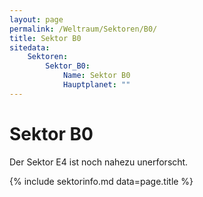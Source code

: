 ```yaml
---
layout: page
permalink: /Weltraum/Sektoren/B0/
title: Sektor B0
sitedata:
    Sektoren:
        Sektor_B0:
            Name: Sektor B0
            Hauptplanet: ""
---
```


# Sektor B0

Der Sektor E4 ist noch nahezu unerforscht.

{% include sektorinfo.md data=page.title %}
